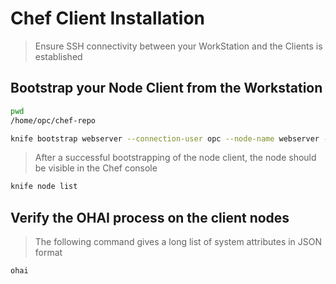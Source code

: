 # Chef Client Installation

> Ensure SSH connectivity between your WorkStation and the Clients is established

## Bootstrap your Node Client from the Workstation
```bash
pwd
/home/opc/chef-repo

knife bootstrap webserver --connection-user opc --node-name webserver --sudo
``` 
> After a successful bootstrapping of the node client, the node should be visible in the Chef console

```bash
knife node list
```

## Verify the OHAI process on the client nodes
> The following command gives a long list of system attributes in JSON format
```bash
ohai
```

